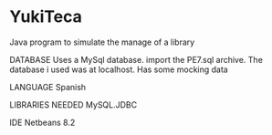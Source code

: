 # YukiTeca
Java program to simulate the manage of a library

DATABASE
Uses a MySql database. import the PE7.sql archive. The database i used was at localhost.
Has some mocking data

LANGUAGE
Spanish

LIBRARIES NEEDED
MySQL.JDBC

IDE
Netbeans 8.2
